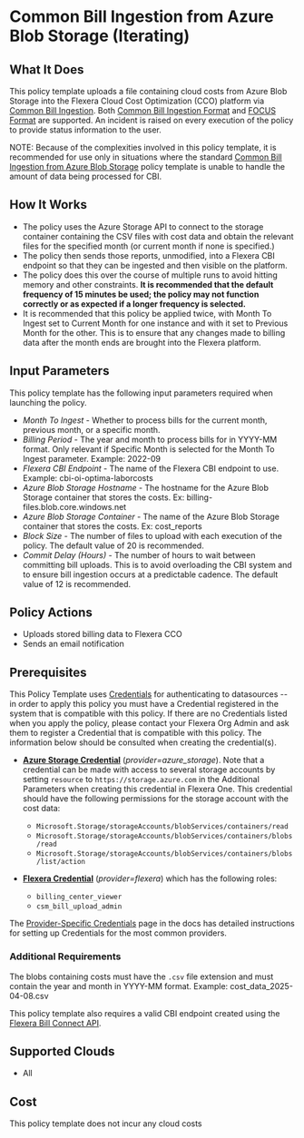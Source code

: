 # Common Bill Ingestion from Azure Blob Storage (Iterating)

## What It Does

This policy template uploads a file containing cloud costs from Azure Blob Storage into the Flexera Cloud Cost Optimization (CCO) platform via [Common Bill Ingestion](https://docs.flexera.com/flexera/EN/Optima/OptimaBillConnectConfigsCBI.htm). Both [Common Bill Ingestion Format](https://docs.flexera.com/flexera/EN/Optima/OptimaBillConnectConfigsCBIDefaultFormat.htm) and [FOCUS Format](https://docs.flexera.com/flexera/EN/Optima/FOCUS.htm) are supported. An incident is raised on every execution of the policy to provide status information to the user.

NOTE: Because of the complexities involved in this policy template, it is recommended for use only in situations where the standard [Common Bill Ingestion from Azure Blob Storage](https://github.com/flexera-public/policy_templates/tree/master/cost/flexera/cco/cbi_ingestion_azure_blob) policy template is unable to handle the amount of data being processed for CBI.

## How It Works

- The policy uses the Azure Storage API to connect to the storage container containing the CSV files with cost data and obtain the relevant files for the specified month (or current month if none is specified.)
- The policy then sends those reports, unmodified, into a Flexera CBI endpoint so that they can be ingested and then visible on the platform.
- The policy does this over the course of multiple runs to avoid hitting memory and other constraints. **It is recommended that the default frequency of 15 minutes be used; the policy may not function correctly or as expected if a longer frequency is selected.**
- It is recommended that this policy be applied twice, with Month To Ingest set to Current Month for one instance and with it set to Previous Month for the other. This is to ensure that any changes made to billing data after the month ends are brought into the Flexera platform.

## Input Parameters

This policy template has the following input parameters required when launching the policy.

- *Month To Ingest* - Whether to process bills for the current month, previous month, or a specific month.
- *Billing Period* - The year and month to process bills for in YYYY-MM format. Only relevant if Specific Month is selected for the Month To Ingest parameter. Example: 2022-09
- *Flexera CBI Endpoint* - The name of the Flexera CBI endpoint to use. Example: cbi-oi-optima-laborcosts
- *Azure Blob Storage Hostname* - The hostname for the Azure Blob Storage container that stores the costs. Ex: billing-files.blob.core.windows.net
- *Azure Blob Storage Container* - The name of the Azure Blob Storage container that stores the costs. Ex: cost_reports
- *Block Size* - The number of files to upload with each execution of the policy. The default value of 20 is recommended.
- *Commit Delay (Hours)* - The number of hours to wait between committing bill uploads. This is to avoid overloading the CBI system and to ensure bill ingestion occurs at a predictable cadence. The default value of 12 is recommended.

## Policy Actions

- Uploads stored billing data to Flexera CCO
- Sends an email notification

## Prerequisites

This Policy Template uses [Credentials](https://docs.flexera.com/flexera/EN/Automation/ManagingCredentialsExternal.htm) for authenticating to datasources -- in order to apply this policy you must have a Credential registered in the system that is compatible with this policy. If there are no Credentials listed when you apply the policy, please contact your Flexera Org Admin and ask them to register a Credential that is compatible with this policy. The information below should be consulted when creating the credential(s).

- [**Azure Storage Credential**](https://docs.flexera.com/flexera/EN/Automation/ProviderCredentials.htm#automationadmin_1982464505_1121576) (*provider=azure_storage*). Note that a credential can be made with access to several storage accounts by setting `resource` to `https://storage.azure.com` in the Additional Parameters when creating this credential in Flexera One. This credential should have the following permissions for the storage account with the cost data:
  - `Microsoft.Storage/storageAccounts/blobServices/containers/read`
  - `Microsoft.Storage/storageAccounts/blobServices/containers/blobs/read`
  - `Microsoft.Storage/storageAccounts/blobServices/containers/blobs/list/action`

- [**Flexera Credential**](https://docs.flexera.com/flexera/EN/Automation/ProviderCredentials.htm) (*provider=flexera*) which has the following roles:
  - `billing_center_viewer`
  - `csm_bill_upload_admin`

The [Provider-Specific Credentials](https://docs.flexera.com/flexera/EN/Automation/ProviderCredentials.htm) page in the docs has detailed instructions for setting up Credentials for the most common providers.

### Additional Requirements

The blobs containing costs must have the `.csv` file extension and must contain the year and month in YYYY-MM format. Example: cost_data_2025-04-08.csv

This policy template also requires a valid CBI endpoint created using the [Flexera Bill Connect API](https://reference.rightscale.com/optima-bill/#/CBIBillConnects/CBIBillConnects_create).

## Supported Clouds

- All

## Cost

This policy template does not incur any cloud costs
